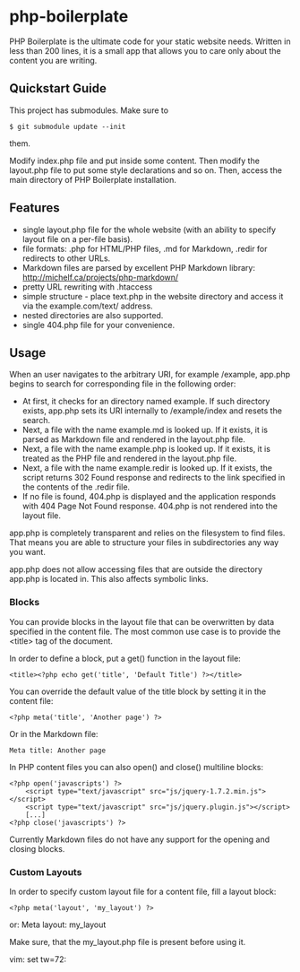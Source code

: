 php-boilerplate
===============

PHP Boilerplate is the ultimate code for your static website needs.
Written in less than 200 lines, it is a small app that allows you to
care only about the content you are writing.


## Quickstart Guide

This project has submodules. Make sure to

    $ git submodule update --init 

them.

Modify index.php file and put inside some content. Then modify the
layout.php file to put some style declarations and so on. Then, access
the main directory of PHP Boilerplate installation.

## Features

- single layout.php file for the whole website (with an ability to
specify layout file on a per-file basis).
- file formats: .php for HTML/PHP files, .md for Markdown, .redir for
redirects to other URLs.
- Markdown files are parsed by excellent PHP Markdown library:
http://michelf.ca/projects/php-markdown/
- pretty URL rewriting with .htaccess
- simple structure - place text.php in the website directory and access 
it via the example.com/text/ address.
- nested directories are also supported.
- single 404.php file for your convenience.

## Usage

When an user navigates to the arbitrary URI, for example /example,
app.php begins to search for corresponding file in the following order:

- At first, it checks for an directory named example. If such directory
exists, app.php sets its URI internally to /example/index and resets the
search.
- Next, a file with the name example.md is looked up. If it exists, it
is parsed as Markdown file and rendered in the layout.php file.
- Next, a file with the name example.php is looked up. If it exists, it
is treated as the PHP file and rendered in the layout.php file.
- Next, a file with the name example.redir is looked up. If it exists,
the script returns 302 Found response and redirects to the link
specified in the contents of the .redir file.
- If no file is found, 404.php is displayed and the application responds
with 404 Page Not Found response. 404.php is not rendered into the
layout file.

app.php is completely transparent and relies on the filesystem to find
files. That means you are able to structure your files in subdirectories
any way you want.

app.php does not allow accessing files that  are outside the directory
app.php is located in. This also affects symbolic links.

### Blocks

You can provide blocks in the layout file that can be overwritten by
data specified in the content file. The most common use case is to
provide the &lt;title&gt; tag of the document.

In order to define a block, put a get() function in the layout file:

    <title><?php echo get('title', 'Default Title') ?></title>

You can override the default value of the title block by setting it in
the content file:

    <?php meta('title', 'Another page') ?>

Or in the Markdown file:

    Meta title: Another page

In PHP content files you can also open() and close() multiline blocks:

    <?php open('javascripts') ?>
        <script type="text/javascript" src="js/jquery-1.7.2.min.js"></script>
        <script type="text/javascript" src="js/jquery.plugin.js"></script>
        [...]
    <?php close('javascripts') ?>

Currently Markdown files do not have any support for the opening and
closing blocks.

### Custom Layouts

In order to specify custom layout file for a content file, fill a layout
block:

    <?php meta('layout', 'my_layout') ?>

or:
    Meta layout: my_layout

Make sure, that the my_layout.php file is present before using it.

vim: set tw=72:
